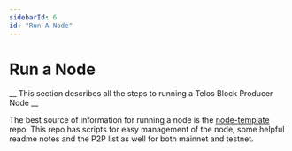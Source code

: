 ```yaml
---
sidebarId: 6
id: "Run-A-Node"
---
```


# Run a Node


__ This section describes all the steps to running a Telos Block Producer Node __

The best source of information for running a node is the [node-template](https://github.com/telosnetwork/node-template) repo.
This repo has scripts for easy management of the node, some helpful readme notes and the P2P list as well for both mainnet and testnet.
